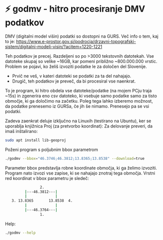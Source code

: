 # ⚡ godmv - hitro procesiranje DMV podatkov


DMV (digitalni model višin) podatki so dostopni na GURS. Več info o tem, kaj to je: https://www.e-prostor.gov.si/podrocja/drzavni-topografski-sistem/digitalni-modeli-visin/?acitem=1220-1221

Teh podatkov je precej. Razdeljeni so po >3000 tekstovnih datotekah. Vse datoteke skupaj so velike ~16GB, kar pomeni približno ~800.000.000 vrstic. Problem se pojavi, ko želiš izvoziti podatke le za določen del Slovenije. 
- Prvič ne veš, v kateri datoteki se podatki za ta del nahajajo.
- Drugič, teh podatkov je preveč, da bi procesiral vse naenkrat. 

To je program, ki hitro obdela vse datoteke/podatke (na mojem PCju traja ~15s) in zgenerira eno csv datoteko, ki vsebuje samo podatke samo za tisto območje, ki ga določimo na začetku. Poleg tega lahko izberemo možnost, da podatke prenesemo iz GURSa, če jih še nimamo. Prenesejo pa se vsi podatki.

Zadeva zaenkrat deluje izključno na Linuxih (testirano na Ubuntu), ker se uporablja knjižnica Proj (za pretvorbo koordinat):
Za delovanje preveri, da imaš inštalirano:
```bash
sudo apt install lib-geoproj
```

Poženi program s poljubnim bbox parametrom
```bash
./godmv --bbox="46.3746;46.3812;13.8365;13.8538" --download=true
```

Parameter bbox predstavlja robne koordinate območja, ki ga želimo izvoziti. Program nato izvozi vse zapise, ki se nahajajo znotraj tega območja.
Vrstni red koordinat v bbox parametru je sledeč:
```bash
                2.
         |---46.3812---| 
         |             |
   3. 13.8365       13.8538  4.
         |             |
         |---46.3764---|
                1.
```

Help:
```bash
./godmv --help
```
